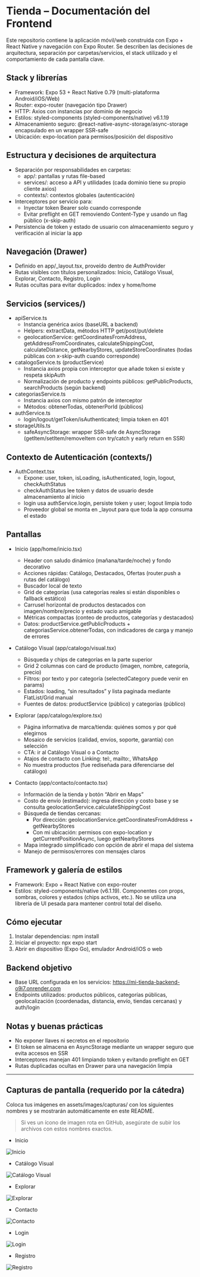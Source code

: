 # Tienda – Documentación del Frontend

Este repositorio contiene la aplicación móvil/web construida con Expo + React Native y navegación con Expo Router. Se describen las decisiones de arquitectura, separación por carpetas/servicios, el stack utilizado y el comportamiento de cada pantalla clave.

## Stack y librerías
- Framework: Expo 53 + React Native 0.79 (multi-plataforma Android/iOS/Web)
- Router: expo-router (navegación tipo Drawer)
- HTTP: Axios con instancias por dominio de negocio
- Estilos: styled-components (styled-components/native) v6.1.19
- Almacenamiento seguro: @react-native-async-storage/async-storage encapsulado en un wrapper SSR-safe
- Ubicación: expo-location para permisos/posición del dispositivo

## Estructura y decisiones de arquitectura
- Separación por responsabilidades en carpetas:
  - app/: pantallas y rutas file-based
  - services/: acceso a API y utilidades (cada dominio tiene su propio cliente axios)
  - contexts/: contextos globales (autenticación)
- Interceptores por servicio para:
  - Inyectar token Bearer solo cuando corresponde
  - Evitar preflight en GET removiendo Content-Type y usando un flag público (x-skip-auth)
- Persistencia de token y estado de usuario con almacenamiento seguro y verificación al iniciar la app

## Navegación (Drawer)
- Definido en app/_layout.tsx, proveído dentro de AuthProvider
- Rutas visibles con títulos personalizados: Inicio, Catálogo Visual, Explorar, Contacto, Registro, Login
- Rutas ocultas para evitar duplicados: index y home/home

## Servicios (services/)
- apiService.ts
  - Instancia genérica axios (baseURL a backend)
  - Helpers: extractData, métodos HTTP get/post/put/delete
  - geolocationService: getCoordinatesFromAddress, getAddressFromCoordinates, calculateShippingCost, calculateDistance, getNearbyStores, updateStoreCoordinates (todas públicas con x-skip-auth cuando corresponde)
- catalogoService.ts (productService)
  - Instancia axios propia con interceptor que añade token si existe y respeta skipAuth
  - Normalización de producto y endpoints públicos: getPublicProducts, searchProducts (según backend)
- categoriasService.ts
  - Instancia axios con mismo patrón de interceptor
  - Métodos: obtenerTodas, obtenerPorId (públicos)
- authService.ts
  - login/logout/getToken/isAuthenticated; limpia token en 401
- storageUtils.ts
  - safeAsyncStorage: wrapper SSR-safe de AsyncStorage (getItem/setItem/removeItem con try/catch y early return en SSR)

## Contexto de Autenticación (contexts/)
- AuthContext.tsx
  - Expone: user, token, isLoading, isAuthenticated, login, logout, checkAuthStatus
  - checkAuthStatus lee token y datos de usuario desde almacenamiento al inicio
  - login usa authService.login, persiste token y user; logout limpia todo
  - Proveedor global se monta en _layout para que toda la app consuma el estado

## Pantallas
- Inicio (app/home/inicio.tsx)
  - Header con saludo dinámico (mañana/tarde/noche) y fondo decorativo
  - Acciones rápidas: Catálogo, Destacados, Ofertas (router.push a rutas del catálogo)
  - Buscador local de texto
  - Grid de categorías (usa categorías reales si están disponibles o fallback estático)
  - Carrusel horizontal de productos destacados con imagen/nombre/precio y estado vacío amigable
  - Métricas compactas (conteo de productos, categorías y destacados)
  - Datos: productService.getPublicProducts + categoriasService.obtenerTodas, con indicadores de carga y manejo de errores

- Catálogo Visual (app/catalogo/visual.tsx)
  - Búsqueda y chips de categorías en la parte superior
  - Grid 2 columnas con card de producto (imagen, nombre, categoría, precio)
  - Filtros: por texto y por categoría (selectedCategory puede venir en params)
  - Estados: loading, “sin resultados” y lista paginada mediante FlatList/Grid manual
  - Fuentes de datos: productService (público) y categorías (público)

- Explorar (app/catalogo/explore.tsx)
  - Página informativa de marca/tienda: quiénes somos y por qué elegirnos
  - Mosaico de servicios (calidad, envíos, soporte, garantía) con selección
  - CTA: ir al Catálogo Visual o a Contacto
  - Atajos de contacto con Linking: tel:, mailto:, WhatsApp
  - No muestra productos (fue rediseñada para diferenciarse del catálogo)

- Contacto (app/contacto/contacto.tsx)
  - Información de la tienda y botón “Abrir en Maps”
  - Costo de envío (estimado): ingresa dirección y costo base y se consulta geolocationService.calculateShippingCost
  - Búsqueda de tiendas cercanas:
    - Por dirección: geolocationService.getCoordinatesFromAddress + getNearbyStores
    - Con mi ubicación: permisos con expo-location y getCurrentPositionAsync, luego getNearbyStores
  - Mapa integrado simplificado con opción de abrir el mapa del sistema
  - Manejo de permisos/errores con mensajes claros

## Framework y galería de estilos
- Framework: Expo + React Native con expo-router
- Estilos: styled-components/native (v6.1.19). Componentes con props, sombras, colores y estados (chips activos, etc.). No se utiliza una librería de UI pesada para mantener control total del diseño.

## Cómo ejecutar
1) Instalar dependencias: npm install
2) Iniciar el proyecto: npx expo start
3) Abrir en dispositivo (Expo Go), emulador Android/iOS o web

## Backend objetivo
- Base URL configurada en los servicios: https://mi-tienda-backend-o9i7.onrender.com
- Endpoints utilizados: productos públicos, categorías públicas, geolocalización (coordenadas, distancia, envío, tiendas cercanas) y auth/login

## Notas y buenas prácticas
- No exponer llaves ni secretos en el repositorio
- El token se almacena en AsyncStorage mediante un wrapper seguro que evita accesos en SSR
- Interceptores manejan 401 limpiando token y evitando preflight en GET
- Rutas duplicadas ocultas en Drawer para una navegación limpia

---

## Capturas de pantalla (requerido por la cátedra)

Coloca tus imágenes en assets/images/capturas/ con los siguientes nombres y se mostrarán automáticamente en este README.

> Si ves un ícono de imagen rota en GitHub, asegúrate de subir los archivos con estos nombres exactos.

- Inicio

![Inicio](assets/images/capturas/inicio.png)

- Catálogo Visual

![Catálogo Visual](assets/images/capturas/catalogo-visual.png)

- Explorar

![Explorar](assets/images/capturas/explorar.png)

- Contacto

![Contacto](assets/images/capturas/contacto.png)

- Login

![Login](assets/images/capturas/login.png)

- Registro

![Registro](assets/images/capturas/registro.png)

> 